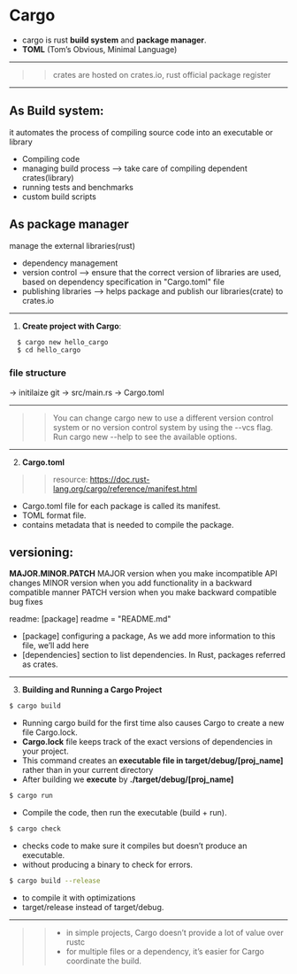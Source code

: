# **Cargo**
- cargo is rust **build system** and **package manager**.
- **TOML** (Tom’s Obvious, Minimal Language)

***
>> crates are hosted on crates.io, rust official package register
***
## As Build system:
it automates the process of compiling source code into an executable or library
- Compiling code
- managing build process    --> take care of compiling dependent crates(library)
- running tests and benchmarks
- custom build scripts

## As package manager
manage the external libraries(rust)
- dependency management
- version control     --> ensure that the correct version of libraries are used, based on dependency specification in "Cargo.toml" file
- publishing libraries  --> helps package and publish our libraries(crate) to crates.io
***
1. **Create project with Cargo**:
```sh
  $ cargo new hello_cargo
  $ cd hello_cargo
```
### file structure
  -> initilaize git
  -> src/main.rs
  -> Cargo.toml

***
>> You can change cargo new to use a different version control system or no version control system by using the --vcs flag. 
Run cargo new --help to see the available options.
***
2. **Cargo.toml**
  >> resource: https://doc.rust-lang.org/cargo/reference/manifest.html
- Cargo.toml file for each package is called its manifest.
- TOML format file.
- contains metadata that is needed to compile the package.

## **versioning**:
**MAJOR.MINOR.PATCH**
    MAJOR version when you make incompatible API changes
    MINOR version when you add functionality in a backward compatible manner
    PATCH version when you make backward compatible bug fixes
    
readme:
[package]
readme = "README.md"

- [package] configuring a package, As we add more information to this file, we’ll add here
- [dependencies] section to list dependencies. In Rust, packages referred as crates.
__________________________________________________________________________
3. **Building and Running a Cargo Project**
```sh
$ cargo build
```
- Running cargo build for the first time also causes Cargo to create a new file Cargo.lock. 
- **Cargo.lock** file keeps track of the exact versions of dependencies in your project.
- This command creates an **executable file in target/debug/[proj_name]** rather than in your current directory
- After building we **execute** by **./target/debug/[proj_name]**

```sh
$ cargo run
```
- Compile the code, then run the executable (build + run).

```sh
$ cargo check
```
- checks code to make sure it compiles but doesn’t produce an executable.
- without producing a binary to check for errors.

```sh
$ cargo build --release 
```
- to compile it with optimizations
- target/release instead of target/debug.
***
>> - in simple projects, Cargo doesn’t provide a lot of value over rustc
>> - for multiple files or a dependency, it’s easier for Cargo coordinate the build.
